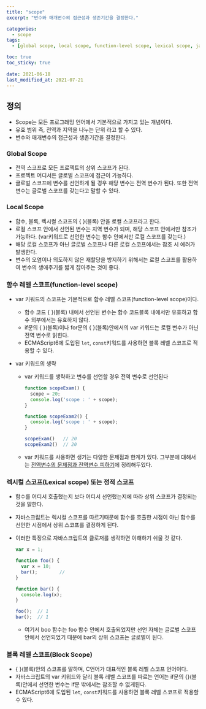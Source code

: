 ```yaml
---
title: "scope"
excerpt: "변수와 매개변수의 접근성과 생존기간을 결정한다."

categories:
  - scope
tags:
  - [global scope, local scope, function-level scope, lexical scope, javascript]

toc: true
toc_sticky: true
 
date: 2021-06-18
last_modified_at: 2021-07-21
---
```


## 정의
- Scope는 모든 프로그래밍 언어에서 기본적으로 가지고 있는 개념이다.
- 유효 범위 즉, 전역과 지역을 나누는 단위 라고 할 수 있다.
- 변수와 매개변수의 접근성과 생존기간을 결정한다.

### Global Scope
- 전역 스코프로 모든 프로젝트의 상위 스코프가 된다.
- 프로젝트 어디서든 글로벌 스코프에 접근이 가능하다.
- 글로벌 스코프에 변수를 선언하게 될 경우 해당 변수는 전역 변수가 된다. 또한 전역 변수는 글로벌 스코프를 갖는다고 말할 수 있다.

### Local Scope
- 함수, 블록, 렉시컬 스코프의 { }(블록) 안을 로컬 스코프라고 한다.
- 로컬 스코프 안에서 선언된 변수는 지역 변수가 되며, 해당 스코프 안에서만 참조가 가능하다. (var키워드로 선언한 변수는 함수 안에서만 로컬 스코프를 갖는다.)
- 해당 로컬 스코프가 아닌 글로벌 스코프나 다른 로컬 스코프에서는 참조 시 에러가 발생한다.
- 변수의 오염이나 의도하지 않은 재할당을 방지하기 위해서는 로컬 스코프를 활용하여 변수의 생애주기를 짧게 잡아주는 것이 좋다.

### 함수 레벨 스코프(function-level scope)
- var 키워드의 스코프는 기본적으로 함수 레벨 스코프(function-level scope)이다.
  - 함수 코드 { }(블록) 내에서 선언된 변수는 함수 코드블록 내에서만 유효하고 함수 외부에서는 유효하지 않다.
  - if문의 { }(블록)이나 for문의 { }(블록)안에서의 var 키워드는 로컬 변수가 아닌 전역 변수로 읽힌다.
  - ECMAScript6에 도입된 `let`, `const`키워드를 사용하면 블록 레벨 스코프로 적용할 수 있다.

- var 키워드의 생략
  - var 키워드를 생략하고 변수를 선언할 경우 전역 변수로 선언된다
    ```jsx
    function scopeExam() {
      scope = 20;
      console.log('scope : ' + scope);
    }
    
    function scopeExam2() {
      console.log('scope : ' + scope);
    }
    
    scopeExam()   // 20
    scopeExam2()  // 20
    ```
  - var 키워드를 사용하면 생기는 다양한 문제점과 한계가 있다.
    그부분에 대해서는 [전역변수의 문제점과 전역변수 피하기](https://sunmerrr.github.io/glovalvariable/globalVariable/)에 정리해두었다.


### 렉시컬 스코프(Lexical scope) 또는 정적 스코프
 
- 함수를 어디서 호출했는지 보다 어디서 선언했는지에 따라 상위 스코프가 결정되는 것을 말한다.
- 자바스크립트는 렉시컬 스코프를 따르기때문에 함수를 호출한 시점이 아닌 함수를 선언한 시점에서 상위 스코프를 결정하게 된다.
- 이러한 특징으로 자바스크립트의 클로저를 생각하면 이해하기 쉬울 것 같다.
    
  ```jsx
  var x = 1;
  
  function foo() {
    var x = 10;
    bar();        // 
  }
  
  function bar() {
    console.log(x);
  }
  
  foo();  // 1
  bar();  // 1
  ```
  - 여기서 boo 함수는 foo 함수 안에서 호출되었지만 선언 자체는 글로벌 스코프 안에서 선언되었기 때문에 bar의 상위 스코프는 글로벌이 된다.


### 블록 레벨 스코프(Block Scope)

  - { }(블록)안의 스코프를 말하며, C언어가 대표적인 블록 레벨 스코프 언어이다.
  - 자바스크립트의 var 키워드와 달리 블록 레벨 스코프를 따르는 언어는 if문의 {}(블록)안에서 선언한 변수는 if문 밖에서는 참조할 수 없게된다.
  - ECMAScript6에 도입된 `let`, `const`키워드를 사용하면 블록 레벨 스코프로 적용할 수 있다.


